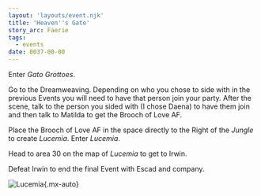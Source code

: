 ```yaml
---
layout: 'layouts/event.njk'
title: 'Heaven''s Gate'
story_arc: Faerie
tags:
  - events
date: 0037-00-00
---
```

Enter *Gato Grottoes*.

Go to the Dreamweaving. Depending on who you chose to side with in the previous Events you will need to have that person join your party. After the scene, talk to the person you sided with (I chose Daena) to have them join and then talk to Matilda to get the Brooch of Love AF.

Place the Brooch of Love AF in the space directly to the Right of the *Jungle* to create *Lucemia*. Enter *Lucemia*.

Head to area 30 on the map of *Lucemia* to get to Irwin.

Defeat Irwin to end the final Event with Escad and company.

![Lucemia](/_assets/img/walkthrough/maps/lucemia.png){.mx-auto}